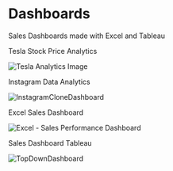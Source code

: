 # Dashboards
Sales Dashboards made with Excel and Tableau

Tesla Stock Price Analytics


![Tesla Analytics Image](https://user-images.githubusercontent.com/89645252/203800917-8fd81d4d-0a34-4b6b-a15d-0a1a13fd6860.PNG)


Instagram Data Analytics


![InstagramCloneDashboard](https://user-images.githubusercontent.com/89645252/203801082-0c550c5a-60e0-4fb4-8b2f-b27e7cbd695e.png)


Excel Sales Dashboard

![Excel - Sales Performance Dashboard](https://user-images.githubusercontent.com/89645252/203801253-c31ca066-75b7-4e8e-b195-762a6d961866.png)

Sales Dashboard Tableau

![TopDownDashboard](https://user-images.githubusercontent.com/89645252/203801495-c94d2e6f-28a3-400c-8c55-42f266b45ff4.png)

